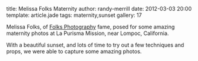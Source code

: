 title: Melissa Folks Maternity
author: randy-merrill
date: 2012-03-03 20:00
template: article.jade
tags: maternity,sunset
gallery: 17

Melissa Folks, of [Folks Photography](https://www.facebook.com/FolksPhotography) fame, posed for some amazing maternity photos at La Purisma Mission, near Lompoc, California.

With a beautiful sunset, and lots of time to try out a few techniques and props, we were able to capture some amazing photos.
